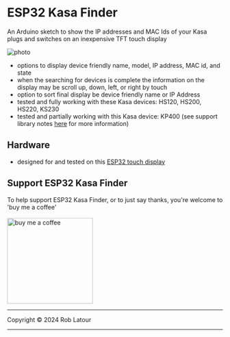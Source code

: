 # ESP32 Kasa Finder

 An Arduino sketch to show the IP addresses and MAC Ids of your Kasa plugs and switches on an inexpensive TFT touch display
 
 ![photo](https://github.com/user-attachments/assets/f0374fde-ce70-42c8-bbcc-1d49fc5effe3)

 - options to display device friendly name, model, IP address, MAC id, and state
 - when the searching for devices is complete the information on the display may be scroll up, down, left, or right by touch
 - option to sort final display be device friendly name or IP Address
 - tested and fully working with these Kasa devices: HS120, HS200, HS220, KS230
 - tested and partially working with this Kasa device: KP400 (see support library notes [here](https://github.com/roblatour/KasaSmartPlug) for more information)    

## Hardware
- designed for and tested on this [ESP32 touch display](https://www.aliexpress.com/item/1005004502250619.html)

## Support ESP32 Kasa Finder

 To help support ESP32 Kasa Finder, or to just say thanks, you're welcome to 'buy me a coffee'<br><br>
[<img alt="buy me  a coffee" width="200px" src="https://cdn.buymeacoffee.com/buttons/v2/default-blue.png" />](https://www.buymeacoffee.com/roblatour)
* * *
Copyright © 2024 Rob Latour
* * *

